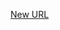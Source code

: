 



[New URL](../file-___home_harshil_Desktop_open-source_palisadoes_talawa_lib_widgets_recurrence_dialog/)


